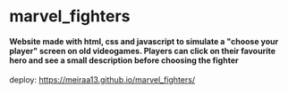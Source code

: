 # marvel_fighters

<h4>Website made with html, css and javascript to simulate a "choose your player" screen on old videogames. Players can click on their favourite hero and see a small description before choosing the fighter</h4>

deploy: https://meiraa13.github.io/marvel_fighters/
